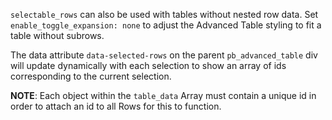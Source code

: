 `selectable_rows` can also be used with tables without nested row data. Set `enable_toggle_expansion: none` to adjust the Advanced Table styling to fit a table without subrows.

The data attribute `data-selected-rows` on the parent `pb_advanced_table` div will update dynamically with each selection to show an array of ids corresponding to the current selection. 

__NOTE__: Each object within the `table_data` Array must contain a unique id in order to attach an id to all Rows for this to function. 